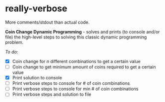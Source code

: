 # really-verbose
More comments/stdout than actual code.

**Coin Change Dynamic Programming** - solves and prints (to console and/or file) the high-level steps to solving this classic dynamic programming problem.

*To do:*
- [x] Coin change for *n* different combinations to get a certain value
- [ ] Coin change to get minimum amount of coins required to get a certain value
- [x] Print solution to console
- [ ] Print verbose steps to console for # of coin combinations
- [ ] Print verbose steps to console for min # of coin combinations
- [ ] Print verbose steps and solution to file
